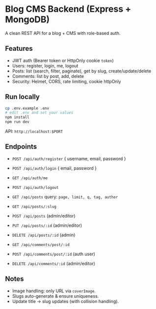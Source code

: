 # Blog CMS Backend (Express + MongoDB)

A clean REST API for a blog + CMS with role-based auth.

## Features

- JWT auth (Bearer token or HttpOnly cookie `token`)
- Users: register, login, me, logout
- Posts: list (search, filter, paginate), get by slug, create/update/delete
- Comments: list by post, add, delete
- Security: Helmet, CORS, rate limiting, cookie httpOnly

## Run locally

```bash
cp .env.example .env
# edit .env and set your values
npm install
npm run dev
```

API: `http://localhost:$PORT`

## Endpoints

- `POST /api/auth/register` { username, email, password }
- `POST /api/auth/login` { email, password }
- `GET /api/auth/me`
- `POST /api/auth/logout`

- `GET /api/posts` query: `page, limit, q, tag, author`
- `GET /api/posts/:slug`
- `POST /api/posts` (admin/editor)
- `PUT /api/posts/:id` (admin/editor)
- `DELETE /api/posts/:id` (admin)

- `GET /api/comments/post/:id`
- `POST /api/comments/post/:id` (auth user)
- `DELETE /api/comments/:id` (admin/editor)

## Notes

- Image handling: only URL via `coverImage`.
- Slugs auto-generate & ensure uniqueness.
- Update title -> slug updates (with collision handling).
